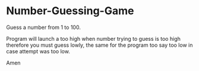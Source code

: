 # Number-Guessing-Game

Guess a number from 1 to 100.

Program will launch a too high when number trying to guess is too high therefore you must guess lowly, the same for the program too say too low in case attempt was too low.

Amen